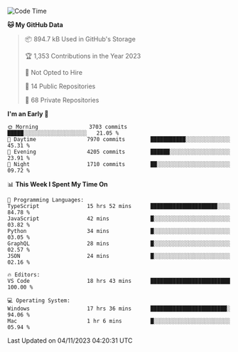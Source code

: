 <!--START_SECTION:waka-->
![Code Time](http://img.shields.io/badge/Code%20Time-4%2C838%20hrs%2026%20mins-blue)

**🐱 My GitHub Data** 

> 📦 894.7 kB Used in GitHub's Storage 
 > 
> 🏆 1,353 Contributions in the Year 2023
 > 
> 🚫 Not Opted to Hire
 > 
> 📜 14 Public Repositories 
 > 
> 🔑 68 Private Repositories 
 > 
**I'm an Early 🐤** 

```text
🌞 Morning                3703 commits        █████░░░░░░░░░░░░░░░░░░░░   21.05 % 
🌆 Daytime                7970 commits        ███████████░░░░░░░░░░░░░░   45.31 % 
🌃 Evening                4205 commits        ██████░░░░░░░░░░░░░░░░░░░   23.91 % 
🌙 Night                  1710 commits        ██░░░░░░░░░░░░░░░░░░░░░░░   09.72 % 
```


📊 **This Week I Spent My Time On** 

```text
💬 Programming Languages: 
TypeScript               15 hrs 52 mins      █████████████████████░░░░   84.78 % 
JavaScript               42 mins             █░░░░░░░░░░░░░░░░░░░░░░░░   03.82 % 
Python                   34 mins             █░░░░░░░░░░░░░░░░░░░░░░░░   03.05 % 
GraphQL                  28 mins             █░░░░░░░░░░░░░░░░░░░░░░░░   02.57 % 
JSON                     24 mins             █░░░░░░░░░░░░░░░░░░░░░░░░   02.16 % 

🔥 Editors: 
VS Code                  18 hrs 43 mins      █████████████████████████   100.00 % 

💻 Operating System: 
Windows                  17 hrs 36 mins      ████████████████████████░   94.06 % 
Mac                      1 hr 6 mins         █░░░░░░░░░░░░░░░░░░░░░░░░   05.94 % 
```


 Last Updated on 04/11/2023 04:20:31 UTC
<!--END_SECTION:waka-->

